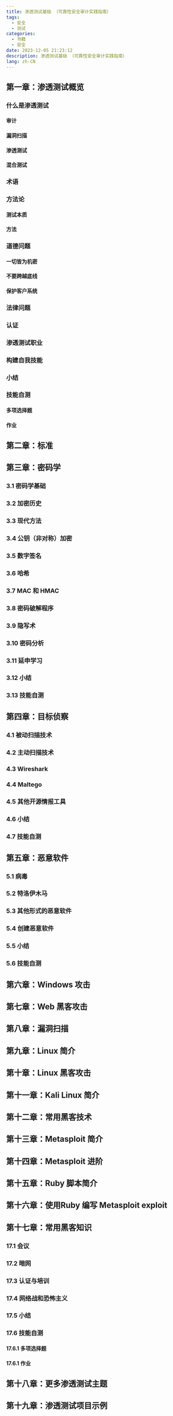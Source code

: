 ```yaml
---
title: 渗透测试基础 （可靠性安全审计实践指南）
tags:
  - 安全
  - 测试
categories:
  - 书籍
  - 安全
date: 2023-12-05 21:23:12
description: 渗透测试基础 （可靠性安全审计实践指南）
lang: zh-CN
---
```


## 第一章：渗透测试概览
### 什么是渗透测试
#### 审计
#### 漏洞扫描
#### 渗透测试
#### 混合测试
### 术语
### 方法论
#### 测试本质
#### 方法
### 道德问题
#### 一切皆为机密
#### 不要跨越底线
#### 保护客户系统
### 法律问题
### 认证
### 渗透测试职业
### 构建自我技能
### 小结
### 技能自测
#### 多项选择题
#### 作业
## 第二章：标准


## 第三章：密码学

### 3.1 密码学基础
### 3.2 加密历史
### 3.3 现代方法
### 3.4 公钥（非对称）加密
### 3.5 数字签名
### 3.6 哈希
### 3.7 MAC 和 HMAC
### 3.8 密码破解程序
### 3.9 隐写术
### 3.10 密码分析
### 3.11 延申学习
### 3.12 小结
### 3.13 技能自测


## 第四章：目标侦察
### 4.1 被动扫描技术
### 4.2 主动扫描技术
### 4.3 Wireshark
### 4.4 Maltego
### 4.5 其他开源情报工具
### 4.6 小结
### 4.7 技能自测


## 第五章：恶意软件
### 5.1 病毒
### 5.2 特洛伊木马
### 5.3 其他形式的恶意软件
### 5.4 创建恶意软件
### 5.5 小结
### 5.6 技能自测

## 第六章：Windows 攻击

## 第七章：Web 黑客攻击

## 第八章：漏洞扫描

## 第九章：Linux 简介

## 第十章：Linux 黑客攻击

## 第十一章：Kali Linux 简介

## 第十二章：常用黑客技术

## 第十三章：Metasploit 简介

## 第十四章：Metasploit 进阶

## 第十五章：Ruby 脚本简介

## 第十六章：使用Ruby 编写 Metasploit exploit

## 第十七章：常用黑客知识
### 17.1 会议
### 17.2 暗网
### 17.3 认证与培训
### 17.4 网络战和恐怖主义
### 17.5 小结
### 17.6 技能自测
#### 17.6.1 多项选择题
#### 17.6.1 作业

## 第十八章：更多渗透测试主题

## 第十九章：渗透测试项目示例